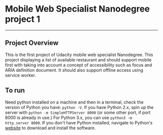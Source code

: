 # Mobile Web Specialist Nanodegree project 1
---------------------------------------------


## Project Overview

This is the first project of Udacity mobile web specialist Nanodegree. This project displaying a list of available restaurant and should support mobile first with taking into account a concept of accessibility such as focus and ARIA definition document. It should also support offline access using service worker.

## To run

Need python installed on a machine and then in a terminal, check the version of Python you have: `python -V`. If you have Python 2.x, spin up the server with `python -m SimpleHTTPServer 8000` (or some other port, if port 8000 is already in use.) For Python 3.x, you can use `python3 -m http.server 8000`. If you don't have Python installed, navigate to Python's [website](https://www.python.org/) to download and install the software.
 



